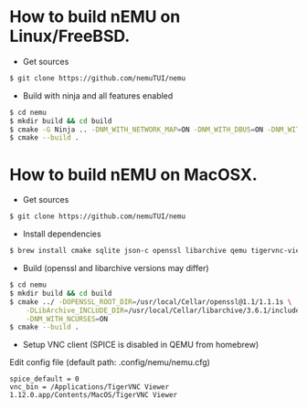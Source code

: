 # How to build nEMU on Linux/FreeBSD.

* Get sources
```sh
$ git clone https://github.com/nemuTUI/nemu
```

* Build with ninja and all features enabled
```sh
$ cd nemu
$ mkdir build && cd build
$ cmake -G Ninja .. -DNM_WITH_NETWORK_MAP=ON -DNM_WITH_DBUS=ON -DNM_WITH_REMOTE=ON
$ cmake --build .
```

# How to build nEMU on MacOSX.

* Get sources
```sh
$ git clone https://github.com/nemuTUI/nemu
```

* Install dependencies
```sh
$ brew install cmake sqlite json-c openssl libarchive qemu tigervnc-viewer
```

* Build (openssl and libarchive versions may differ)
```sh
$ cd nemu
$ mkdir build && cd build
$ cmake ../ -DOPENSSL_ROOT_DIR=/usr/local/Cellar/openssl@1.1/1.1.1s \
    -DLibArchive_INCLUDE_DIR=/usr/local/Cellar/libarchive/3.6.1/include \
    -DNM_WITH_NCURSES=ON
$ cmake --build .
```

* Setup VNC client (SPICE is disabled in QEMU from homebrew)

Edit config file (default path: .config/nemu/nemu.cfg)
```
spice_default = 0
vnc_bin = /Applications/TigerVNC Viewer 1.12.0.app/Contents/MacOS/TigerVNC Viewer
```
